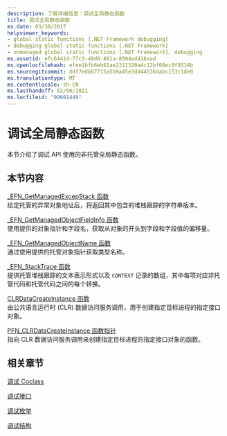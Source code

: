 ```yaml
---
description: 了解详细信息：调试全局静态函数
title: 调试全局静态函数
ms.date: 03/30/2017
helpviewer_keywords:
- global static functions [.NET Framework debugging]
- debugging global static functions [.NET Framework]
- unmanaged global static functions [.NET Framework], debugging
ms.assetid: efc64414-77c3-48d0-881a-8594ed416aad
ms.openlocfilehash: efee1bfb6eb61ae2311320a4c12bf08ec0f9534b
ms.sourcegitcommit: ddf7edb67715a5b9a45e3dd44536dabc153c1de0
ms.translationtype: MT
ms.contentlocale: zh-CN
ms.lasthandoff: 02/06/2021
ms.locfileid: "99661449"
---
```

# <a name="debugging-global-static-functions"></a>调试全局静态函数

本节介绍了调试 API 使用的非托管全局静态函数。  
  
## <a name="in-this-section"></a>本节内容  

 [_EFN_GetManagedExcepStack 函数](efn-getmanagedexcepstack-function.md)  
 给定托管的异常对象地址后，将返回其中包含的堆栈跟踪的字符串版本。  
  
 [_EFN_GetManagedObjectFieldInfo 函数](efn-getmanagedobjectfieldinfo-function.md)  
 使用提供的对象指针和字段名，获取从对象的开头到字段和字段值的偏移量。  
  
 [_EFN_GetManagedObjectName 函数](efn-getmanagedobjectname-function.md)  
 通过使用提供的托管对象指针获取类型名称。  
  
 [_EFN_StackTrace 函数](efn-stacktrace-function.md)  
 提供托管堆栈跟踪的文本表示形式以及 `CONTEXT` 记录的数组，其中每项对应非托管代码和托管代码之间的每个转换。  
  
 [CLRDataCreateInstance 函数](clrdatacreateinstance-function.md)  
 由公共语言运行时 (CLR) 数据访问服务调用，用于创建指定目标进程的指定接口对象。  
  
 [PFN_CLRDataCreateInstance 函数指针](pfn-clrdatacreateinstance-function-pointer.md)  
 指向 CLR 数据访问服务调用来创建指定目标进程的指定接口对象的函数。  
  
## <a name="related-sections"></a>相关章节  

 [调试 Coclass](debugging-coclasses.md)  
  
 [调试接口](debugging-interfaces.md)  
  
 [调试枚举](debugging-enumerations.md)  
  
 [调试结构](debugging-structures.md)
